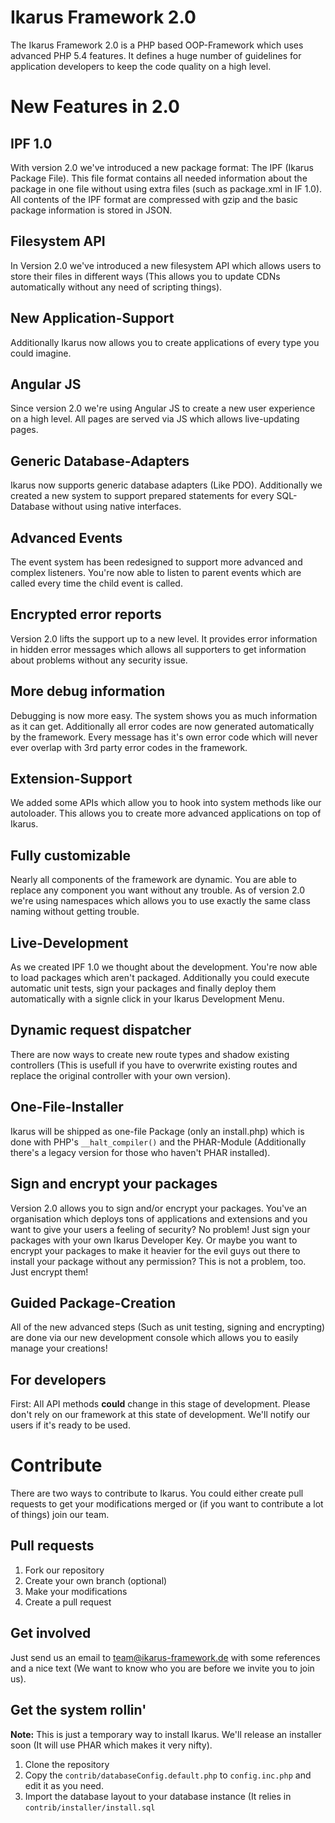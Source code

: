 # Ikarus Framework 2.0
The Ikarus Framework 2.0 is a PHP based OOP-Framework which uses advanced PHP 5.4 features. It defines a huge number of guidelines for application developers to keep the code quality on a high level.

# New Features in 2.0
## IPF 1.0
With version 2.0 we've introduced a new package format: The IPF (Ikarus Package File). This file format contains all needed information about the package in one file without using extra files (such as package.xml in IF 1.0). All contents of the IPF format are compressed with gzip and the basic package information is stored in JSON.

## Filesystem API
In Version 2.0 we've introduced a new filesystem API which allows users to store their files in different ways (This allows you to update CDNs automatically without any need of scripting things).

## New Application-Support
Additionally Ikarus now allows you to create applications of every type you could imagine.

## Angular JS
Since version 2.0 we're using Angular JS to create a new user experience on a high level. All pages are served via JS which allows live-updating pages.

## Generic Database-Adapters
Ikarus now supports generic database adapters (Like PDO). Additionally we created a new system to support prepared statements for every SQL-Database without using native interfaces.

## Advanced Events
The event system has been redesigned to support more advanced and complex listeners. You're now able to listen to parent events which are called every time the child event is called.

## Encrypted error reports
Version 2.0 lifts the support up to a new level. It provides error information in hidden error messages which allows all supporters to get information about problems without any security issue.

## More debug information
Debugging is now more easy. The system shows you as much information as it can get. Additionally all error codes are now generated automatically by the framework. Every message has it's own error code which will never ever overlap with 3rd party error codes in the framework.

## Extension-Support
We added some APIs which allow you to hook into system methods like our autoloader. This allows you to create more advanced applications on top of Ikarus.

## Fully customizable
Nearly all components of the framework are dynamic. You are able to replace any component you want without any trouble. As of version 2.0 we're using namespaces which allows you to use exactly the same class naming without getting trouble.

## Live-Development
As we created IPF 1.0 we thought about the development. You're now able to load packages which aren't packaged. Additionally you could execute automatic unit tests, sign your packages and finally deploy them automatically with a signle click in your Ikarus Development Menu.

## Dynamic request dispatcher
There are now ways to create new route types and shadow existing controllers (This is usefull if you have to overwrite existing routes and replace the original controller with your own version).

## One-File-Installer
Ikarus will be shipped as one-file Package (only an install.php) which is done with PHP's `__halt_compiler()` and the PHAR-Module (Additionally there's a legacy version for those who haven't PHAR installed).

## Sign and encrypt your packages
Version 2.0 allows you to sign and/or encrypt your packages. You've an organisation which deploys tons of applications and extensions and you want to give your users a feeling of security? No problem! Just sign your packages with your own Ikarus Developer Key.
Or maybe you want to encrypt your packages to make it heavier for the evil guys out there to install your package without any permission? This is not a problem, too. Just encrypt them!

## Guided Package-Creation
All of the new advanced steps (Such as unit testing, signing and encrypting) are done via our new development console which allows you to easily manage your creations!

## For developers
First: All API methods **could** change in this stage of development. Please don't rely on our framework at this state of development. We'll notify our users if it's ready to be used.

# Contribute
There are two ways to contribute to Ikarus. You could either create pull requests to get your modifications merged or (if you want to contribute a lot of things) join our team.

## Pull requests
1. Fork our repository
2. Create your own branch (optional)
3. Make your modifications
4. Create a pull request

## Get involved
Just send us an email to team@ikarus-framework.de with some references and a nice text (We want to know who you are before we invite you to join us).

## Get the system rollin'
**Note:** This is just a temporary way to install Ikarus. We'll release an installer soon (It will use PHAR which makes it very nifty).

1. Clone the repository
2. Copy the `contrib/databaseConfig.default.php` to `config.inc.php` and edit it as you need.
3. Import the database layout to your database instance (It relies in `contrib/installer/install.sql`